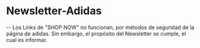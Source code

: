 # Newsletter-Adidas

-- Los Links de "SHOP NOW" no funcionan, por métodos de seguridad de la página de adidas. Sin embargo, el propósito del Newsletter se cumple, el cual es informar.
